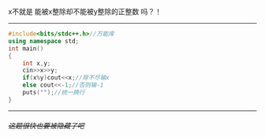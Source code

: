x不就是 能被x整除却不能被y整除的正整数 吗？！


------------

```cpp
#include<bits/stdc++.h>//万能库
using namespace std;
int main()
{ 
    int x,y;
    cin>>x>>y;
    if(x%y)cout<<x;//除不尽输x
    else cout<<-1;//否则输-1
    puts("");//统一换行
}
```


------------
###### ~~这题很快也要被隐藏了吧~~